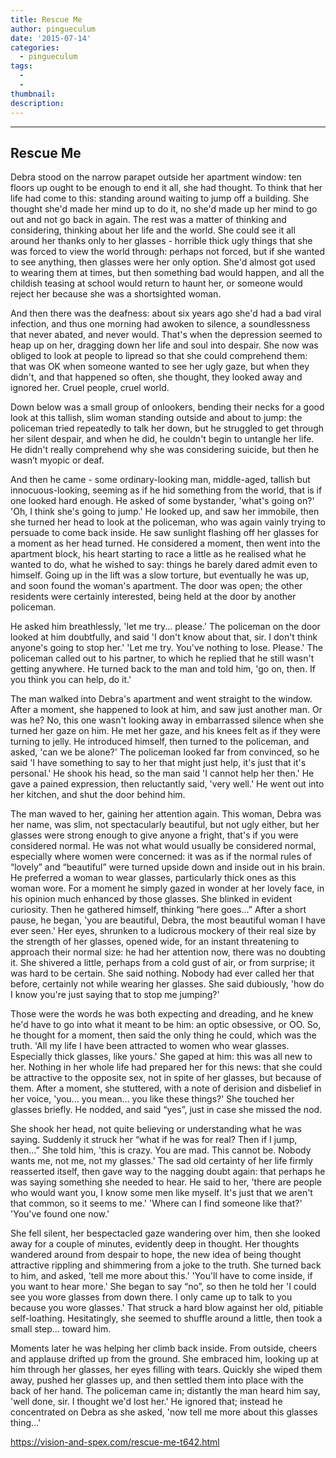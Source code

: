 ```yaml
---
title: Rescue Me
author: pingueculum
date: '2015-07-14'
categories:
  - pingueculum
tags:
  - 
  - 
thumbnail: 
description: 
---
```


--------------
Rescue Me
--------------
 
Debra stood on the narrow parapet outside her apartment window: ten floors up ought to be enough to end it all, she had thought. To think that her life had come to this: standing around waiting to jump off a building. She thought she'd made her mind up to do it, no she'd made up her mind to go out and not go back in again. The rest was a matter of thinking and considering, thinking about her life and the world. She could see it all around her thanks only to her glasses - horrible thick ugly things that she was forced to view the world through: perhaps not forced, but if she wanted to see anything, then glasses were her only option. She'd almost got used to wearing them at times, but then something bad would happen, and all the childish teasing at school would return to haunt her, or someone would reject her because she was a shortsighted woman.

And then there was the deafness: about six years ago she'd had a bad viral infection, and thus one morning had awoken to silence, a soundlessness that never abated, and never would. That's when the depression seemed to heap up on her, dragging down her life and soul into despair. She now was obliged to look at people to lipread so that she could comprehend them: that was OK when someone wanted to see her ugly gaze, but when they didn't, and that happened so often, she thought, they looked away and ignored her. Cruel people, cruel world.

Down below was a small group of onlookers, bending their necks for a good look at this tallish, slim woman standing outside and about to jump: the policeman tried repeatedly to talk her down, but he struggled to get through her silent despair, and when he did, he couldn't begin to untangle her life. He didn't really comprehend why she was considering suicide, but then he wasn’t myopic or deaf.

And then he came - some ordinary-looking man, middle-aged, tallish but innocuous-looking, seeming as if he hid something from the world, that is if one looked hard enough. He asked of some bystander,
'what's going on?'
'Oh, I think she's going to jump.'
He looked up, and saw her immobile, then she turned her head to look at the policeman, who was again vainly trying to persuade to come back inside. He saw sunlight flashing off her glasses for a moment as her head turned. He considered a moment, then went into the apartment block, his heart starting to race a little as he realised what he wanted to do, what he wished to say: things he barely dared admit even to himself. Going up in the lift was a slow torture, but eventually he was up, and soon found the woman's apartment. The door was open; the other residents were certainly interested, being held at the door by another policeman.

He asked him breathlessly,
'let me try... please.'
The policeman on the door looked at him doubtfully, and said
'I don't know about that, sir. I don't think anyone's going to stop her.'
'Let me try. You've nothing to lose. Please.'
The policeman called out to his partner, to which he replied that he still wasn't getting anywhere. He turned back to the man and told him,
'go on, then. If you think you can help, do it.'

The man walked into Debra's apartment and went straight to the window. After a moment, she happened to look at him, and saw just another man. Or was he? No, this one wasn't looking away in embarrassed silence when she turned her gaze on him. He met her gaze, and his knees felt as if they were turning to jelly. He introduced himself, then turned to the policeman, and asked,
'can we be alone?'
The policeman looked far from convinced, so he said
'I have something to say to her that might just help, it's just that it's personal.'
He shook his head, so the man said
'I cannot help her then.'
He gave a pained expression, then reluctantly said,
'very well.'
He went out into her kitchen, and shut the door behind him.

The man waved to her, gaining her attention again. This woman, Debra was her name, was slim, not spectacularly beautiful, but not ugly either, but her glasses were strong enough to give anyone a fright, that's if you were considered normal. He was not what would usually be considered normal, especially where women were concerned: it was as if the normal rules of “lovely” and “beautiful” were turned upside down and inside out in his brain. He preferred a woman to wear glasses, particularly thick ones as this woman wore. For a moment he simply gazed in wonder at her lovely face, in his opinion much enhanced by those glasses. She blinked in evident curiosity. Then he gathered himself, thinking “here goes...” After a short pause, he began,
'you are beautiful, Debra, the most beautiful woman I have ever seen.'
Her eyes, shrunken to a ludicrous mockery of their real size by the strength of her glasses, opened wide, for an instant threatening to approach their normal size: he had her attention now, there was no doubting it. She shivered a little, perhaps from a cold gust of air, or from surprise; it was hard to be certain. She said nothing. Nobody had ever called her that before, certainly not while wearing her glasses. She said dubiously,
'how do I know you're just saying that to stop me jumping?'

Those were the words he was both expecting and dreading, and he knew he'd have to go into what it meant to be him: an optic obsessive, or OO. So, he thought for a moment, then said the only thing he could, which was the truth.
'All my life I have been attracted to women who wear glasses. Especially thick glasses, like yours.'
She gaped at him: this was all new to her. Nothing in her whole life had prepared her for this news: that she could be attractive to the opposite sex, not in spite of her glasses, but because of them. After a moment, she stuttered, with a note of derision and disbelief in her voice,
'you... you mean... you like these things?'
She touched her glasses briefly. He nodded, and said “yes”, just in case she missed the nod.

She shook her head, not quite believing or understanding what he was saying. Suddenly it struck her “what if he was for real? Then if I jump, then...” She told him,
'this is crazy. You are mad. This cannot be. Nobody wants me, not me, not my glasses.'
The sad old certainty of her life firmly reasserted itself, then gave way to the nagging doubt again: that perhaps he was saying something she needed to hear. He said to her,
'there are people who would want you, I know some men like myself. It's just that we aren't that common, so it seems to me.'
'Where can I find someone like that?'
'You've found one now.'

She fell silent, her bespectacled gaze wandering over him, then she looked away for a couple of minutes, evidently deep in thought. Her thoughts wandered around from despair to hope, the new idea of being thought attractive rippling and shimmering from a joke to the truth. She turned back to him, and asked,
'tell me more about this.'
'You'll have to come inside, if you want to hear more.'
She began to say “no”, so then he told her
'I could see you wore glasses from down there. I only came up to talk to you because you wore glasses.'
That struck a hard blow against her old, pitiable self-loathing. Hesitatingly, she seemed to shuffle around a little, then took a small step... toward him.

Moments later he was helping her climb back inside. From outside, cheers and applause drifted up from the ground. She embraced him, looking up at him through her glasses, her eyes filling with tears. Quickly she wiped them away, pushed her glasses up, and then settled them into place with the back of her hand. The policeman came in; distantly the man heard him say,
'well done, sir. I thought we'd lost her.'
He ignored that; instead he concentrated on Debra as she asked,
'now tell me more about this glasses thing...'

https://vision-and-spex.com/rescue-me-t642.html
